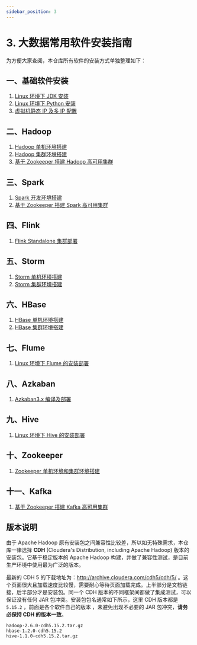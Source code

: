 ```yaml
---
sidebar_position: 3
---
```


# 3. 大数据常用软件安装指南

为方便大家查阅，本仓库所有软件的安装方式单独整理如下：

## 一、基础软件安装

1. [Linux 环境下 JDK 安装](/public/Linux下JDK安装)
2. [Linux 环境下 Python 安装](/public/Linux下Python安装)
3. [虚拟机静态 IP 及多 IP 配置](/public/虚拟机静态IP及多IP配置)

## 二、Hadoop

1. [Hadoop 单机环境搭建](/hadoop/Hadoop单机环境搭建)
2. [Hadoop 集群环境搭建](/hadoop/Hadoop集群环境搭建)
3. [基于 Zookeeper 搭建 Hadoop 高可用集群](/hadoop/基于Zookeeper搭建Hadoop高可用集群)

## 三、Spark

1. [Spark 开发环境搭建](/spark/Spark开发环境搭建)
2. [基于 Zookeeper 搭建 Spark 高可用集群](/spark/spark_core/Spark集群环境搭建)

## 四、Flink 

1. [Flink Standalone 集群部署](/flink/Flink_Standalone_Cluster)

## 五、Storm

1. [Storm 单机环境搭建](/storm/Storm单机环境搭建)
2. [Storm 集群环境搭建](/storm/Storm集群环境搭建)

## 六、HBase

1. [HBase 单机环境搭建](/hbase/HBase单机环境搭建)
2. [HBase 集群环境搭建](/hbase/HBase集群环境搭建)

## 七、Flume

1. [Linux 环境下 Flume 的安装部署](/flume/Linux下Flume的安装)

## 八、Azkaban

1. [Azkaban3.x 编译及部署](/azkaban/Azkaban_3.x_编译及部署)

## 九、Hive

1. [Linux 环境下 Hive 的安装部署](/hive/Linux环境下Hive的安装部署)

## 十、Zookeeper

1. [Zookeeper 单机环境和集群环境搭建](/zookeeper/Zookeeper单机环境和集群环境搭建) 

## 十一、Kafka

1. [基于 Zookeeper 搭建 Kafka 高可用集群](/kafka/基于Zookeeper搭建Kafka高可用集群)


## 版本说明

由于 Apache Hadoop 原有安装包之间兼容性比较差，所以如无特殊需求，本仓库一律选择 **CDH** (Cloudera's Distribution, including Apache Hadoop) 版本的安装包。它基于稳定版本的 Apache Hadoop 构建，并做了兼容性测试，是目前生产环境中使用最为广泛的版本。

最新的 CDH 5 的下载地址为：http://archive.cloudera.com/cdh5/cdh/5/  。这个页面很大且加载速度比较慢，需要耐心等待页面加载完成。上半部分是文档链接，后半部分才是安装包。同一个 CDH 版本的不同框架间都做了集成测试，可以保证没有任何 JAR 包冲突。安装包包名通常如下所示，这里 CDH 版本都是 `5.15.2`  ，前面是各个软件自己的版本 ，未避免出现不必要的 JAR 包冲突，**请务必保持 CDH 的版本一致**。

```hsell
hadoop-2.6.0-cdh5.15.2.tar.gz 
hbase-1.2.0-cdh5.15.2
hive-1.1.0-cdh5.15.2.tar.gz
```
